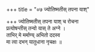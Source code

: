 +++
title = "०७ ज्योतिष्मतीस् तपना याश्"

+++
ज्योतिष्मतीस् तपना याश् च रोचना  
प्रत्योषन्तीस् तन्वो यास् ते अग्ने ।  
ताभिर् मे मर्माण्य् अभितो ददस्व  
मा त्वा दभन् यातुधाना नृचक्षः ॥